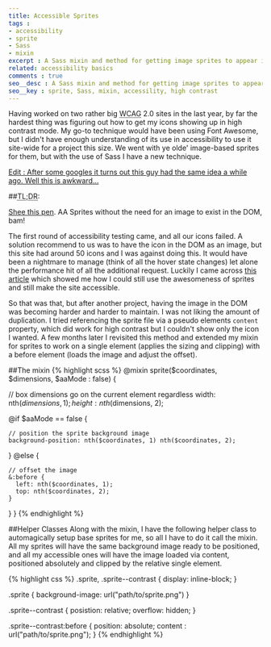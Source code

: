```yaml
---
title: Accessible Sprites
tags :
- accessibility
- sprite
- Sass
- mixin
excerpt : A Sass mixin and method for getting image sprites to appear in Windows High Contrast mode for accessibility
related: accessibility basics
comments : true
seo__desc : A Sass mixin and method for getting image sprites to appear in Windows High Contrast mode for accessibility
seo__key : sprite, Sass, mixin, accessility, high contrast
---
```


Having worked on two rather big <abbr title="Web Content Accessibility Guidelines">WCAG</abbr> 2.0 sites in the last year, by far the hardest thing was figuring out how to get my icons showing up in high contrast mode. My go-to technique would have been using Font Awesome, but I didn't have enough understanding of its use in accessibility to use it site-wide for a project this size. We went with ye olde' image-based sprites for them, but with the use of Sass I have a new technique.
<!-- /intro -->

<p><ins>Edit : After some googles it turns out <a href="http://blog.paciellogroup.com/2010/01/high-contrast-proof-css-sprites"> this guy</a> had the same idea a while ago. Well this is awkward&hellip;</ins>
</p>

##<abbr title="Too long; didn't read?">TL;DR</abbr>:
<p class="intro"><a href="http://codepen.io/Giraffe/details/elCDH">Shee this pen</a>. AA Sprites without the need for an image to exist in the DOM, bam!</p>

The first round of accessibility testing came, and all our icons failed. A solution recommend to us was to have the icon in the DOM as an image, but this site had around 50 icons and I was against doing this. It would have been a nightmare to manage (think of all the hover state changes) let alone the performance hit of all the additional request. Luckily I came across [this article](http://hardlikesoftware.com/weblog/2009/11/04/css-sprites-vs-high-contrast-mode/) which showed me how I could still use the awesomeness of sprites and still make the site accessible.

So that was that, but after another project, having the image in the DOM was becoming harder and harder to maintain. I was not liking the amount of duplication. I tried referencing the sprite file via a pseudo elements <code>content</code> property, which did work for high contrast but I couldn't show only the icon I wanted. A few months later I revisited this method and extended my mixin for sprites to work on a single element (applies the sizing and clipping) with a before element (loads the image and adjust the offset).

##The mixin
{% highlight scss  %}
@mixin sprite($coordinates, $dimensions, $aaMode : false) {

  // box dimensions go on the current element regardless
  width: nth($dimensions, 1);
  height: nth($dimensions, 2);

  @if $aaMode == false {

    // position the sprite background image
    background-position: nth($coordinates, 1) nth($coordinates, 2);
  } @else {

    // offset the image
    &:before {
      left: nth($coordinates, 1);
      top: nth($coordinates, 2);
    }
  }
}
{% endhighlight %}

##Helper Classes
Along with the mixin, I have the following helper class to automagically setup base sprites for me, so all I have to do it call the mixin. All my sprites will have the same background image ready to be positioned, and all my accessible ones will have the image loaded via content, positioned absolutely and clipped by the relative single element.

{% highlight css  %}
.sprite, .sprite--contrast { display: inline-block; }

.sprite { background-image: url("path/to/sprite.png") }

.sprite--contrast {
  posistion: relative;
  overflow: hidden;
}

.sprite--contrast:before {
  position: absolute;
  content : url("path/to/sprite.png");
}
{% endhighlight %}